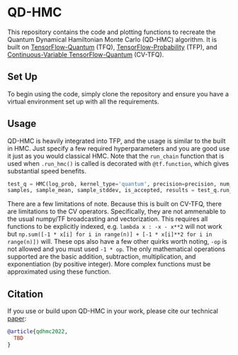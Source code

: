 # QD-HMC

This repository contains the code and plotting functions to recreate the Quantum Dynamical Hamiltonian Monte Carlo (QD-HMC) algorithm. It is built on [TensorFlow-Quantum](https://www.tensorflow.org/quantum) (TFQ), [TensorFlow-Probability](https://www.tensorflow.org/probability) (TFP), and [Continuous-Variable TensorFlow-Quantum](https://github.com/QuantumVerd/cv-tfq) (CV-TFQ). 


## Set Up

To begin using the code, simply clone the repository and ensure you have a virtual environment set up with all the requirements. 

## Usage

QD-HMC is heavily integrated into TFP, and the usage is similar to the built in HMC. Just specify a few required hyperparameters and you are good use it just as you would classical HMC. Note that the `run_chain` function that is used when `.run_hmc()` is called is decorated with `@tf.function`, which gives substantial speed benefits. 

```python
test_q = HMC(log_prob, kernel_type='quantum', precision=precision, num_vars=n)
samples, sample_mean, sample_stddev, is_accepted, results = test_q.run_hmc(1000, 100)
```

There are a few limitations of note. Because this is built on CV-TFQ, there are limitations to the CV operators. Specifically, they are not ammenable to the usual numpy/TF broadcasting and vectorization. This requires all functions to be explicitly indexed, e.g. `lambda x : -x - x**2` will not work but `np.sum([-1 * x[i] for i in range(n)] + [-1 * x[i]**2 for i in range(n)])` will. These ops also have a few other quirks worth noting, `-op` is not allowed and you must used `-1 * op`. The only mathematical operations supported are the basic addition, subtraction, multiplication, and exponentiation (by positive integer). More complex functions must be approximated using these function. 

## Citation

If you use or build upon QD-HMC in your work, please cite our technical [paper]():

```bibtex
@article{qdhmc2022,
  TBD
}
